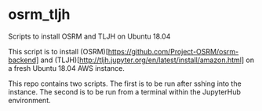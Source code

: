 # osrm_tljh
Scripts to install OSRM and TLJH on Ubuntu 18.04

This script is to install (OSRM)[https://github.com/Project-OSRM/osrm-backend] and (TLJH)[http://tljh.jupyter.org/en/latest/install/amazon.html] on a fresh Ubuntu 18.04 AWS instance.

This repo contains two scripts. The first is to be run after sshing into the instance. The second is to be run from a terminal within the JupyterHub environment.
